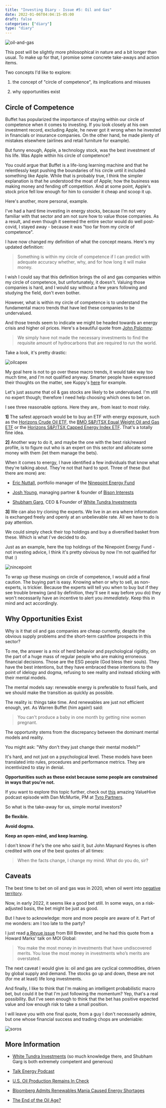 ```yaml
---
title: "Investing Diary - Issue #5: Oil and Gas"
date: 2022-01-06T04:04:15-05:00
draft: false
categories: ["diary"]
type: "diary"
---
```


![oil-and-gas](/images/oil-and-gas.png)

This post will be slightly more philosophical in nature and a bit longer than usual. To make up for that, I promise some concrete take-aways and action items.

Two concepts I'd like to explore:

1. the concept of "circle of competence", its implications and misuses

2. why opportunities exist

## Circle of Competence

Buffet has popularized the importance of staying within our circle of competence when it comes to investing. If you look closely at his own investment record, excluding Apple, he never got it wrong when he invested in financials or insurance companies. On the other hand, he made plenty of mistakes elsewhere (airlines and retail furniture for example).

But funny enough, Apple, a technology stock, was the best investment of his life. Was Apple within his circle of competence? 

You could argue that Buffet is a life-long learning machine and that he relentlessly kept pushing the boundaries of his circle until it included something like Apple. While that is probably true, I think the simpler explanation is that he understood the moat of Apple; how the business was making money and fending off competition. And at some point, Apple's stock price fell low enough for him to consider it cheap and scoop it up.

Here's another, more personal, example. 

I've had a hard time investing in energy stocks, because I'm not very familiar with that sector and am not sure how to value those companies. As a result, and even though it seemed the entire sector would do well post-covid, I stayed away - because it was "too far from my circle of competence".

I have now changed my definition of what the concept means. Here's my updated definition:

<blockquote>

Something is within my circle of competence if I can predict with adequate accuracy whether, why, and for how long it will make money.

</blockquote>

I wish I could say that this definition brings the oil and gas companies within my circle of competence, but unfortunately, it doesn't. Valuing those companies is hard, and I would say without a few years following and studying the field, don't even bother.

However, what is within my circle of competence is to understand the fundamental macro trends that have led these companies to be undervalued.

And those trends seem to indicate we might be headed towards an energy crisis and higher oil prices. Here's a beautiful quote from [John Polomny](https://www.youtube.com/watch?v=p-82MV-s9oc):

<blockquote>

We simply have not made the necessary investments to find the requisite amount of hydrocarbons that are required to run the world.

</blockquote>

Take a look, it's pretty drastic:

![oilcapex](/images/oilcapex.png)

My goal here is not to go over these macro trends, it would take way too much time, and I'm not qualified anyway. Smarter people have expressed their thoughts on the matter, see Kuppy's [here](https://adventuresincapitalism.com/2021/09/29/will-esg-create-the-next-lehman-moment/) for example.

Let's just assume that oil & gas stocks are likely to be undervalued. I'm still no expert though; therefore I need help choosing which ones to bet on.

I see three reasonable options. Here they are,. from least to most risky.

**1]** The safest approach would be to buy an ETF with energy exposure, such as the [Horizons Crude Oil ETF](https://finance.yahoo.com/quote/HUC.TO?p=HUC.TO&.tsrc=fin-srch), the [BMO S&P/TSX Equal Weight Oil and Gas ETF](https://finance.yahoo.com/quote/ZEO.TO?p=ZEO.TO&.tsrc=fin-srch) or the [Horizons S&P/TSX Capped Energy Index ETF](https://finance.yahoo.com/quote/HXE.TO?p=HXE.TO&.tsrc=fin-srch). That's a totally fine idea.

**2]** Another way to do it, and maybe the one with the best risk/reward profile, is to figure out who is an expert on this sector and allocate some money with them (let them manage the bets). 

When it comes to energy, I have identified a few individuals that know what they're talking about. They're not that hard to spot. Three of these (but there are more) are:

- [Eric Nuttall](https://twitter.com/ericnuttall), portfolio manager of the [Ninepoint Energy Fund](https://twitter.com/ericnuttall)

- [Josh Young](https://twitter.com/Josh_Young_1), managing partner & founder of [Bison Interests](https://bisoninterests.com/)

- [Shubham Garg](https://twitter.com/WhiteTundraSG), CEO & Founder of [White Tundra Investments](https://www.whitetundra.ca/)

**3]** We can also try cloning the experts. We live in an era where information is exchanged freely and openly at an unbelievable rate. All we have to do is pay attention.

We could simply check their top holdings and buy a diversified basket from these. Which is what I've decided to do.

Just as an example, here the top holdings of the Ninepoint Energy Fund - not investing advice, I think it's pretty obvious by now I'm not qualified for that :)

![nincepoint](/images/ninepoint.png)

To wrap up these musings on circle of competence, I would add a final caution. The buying part is easy. Knowing when or why to sell, as non-experts, is trickier. Because the experts will tell you when to buy but if they see trouble brewing (and by definition, they'll see it way before you do) they won't necessarily have an incentive to alert you _immediately_. Keep this in mind and act accordingly.

## Why Opportunities Exist

Why is it that oil and gas companies are cheap currently, despite the obvious supply problems and the short-term cashflow prospects in this sector?

To me, the answer is a mix of herd behavior and psychological rigidity, on the part of a huge mass of regular people who are making erroneous financial decisions. Those are the ESG people (God bless their souls). They have the best intentions, but they have embraced these intentions to the point of idelogy and dogma, refusing to see reality and instead sticking with their mental models.

The mental models say: renewable energy is preferable to fossil fuels, and we should make the transition as quickly as possible.

The reality is: things take time. And renewables are just not efficient enough, yet. As Warren Buffet (him again!) said:

<blockquote>

You can't produce a baby in one month by getting nine women pregnant.

</blockquote>

The opportunity stems from the discrepancy between the dominant mental models and reality.

You might ask: "Why don't they just change their mental models?"

It's hard, and not just on a psychological level. These models have been translated into rules, procedures and performance metrics. They are incentivized to stay in denial.

**Opportunities such as these exist because some people are constrained in ways that you're not.**

If you want to explore this topic further, check out [this](https://open.spotify.com/episode/3xRzgGnYZQFMQLLB0JmEmn) amazing ValueHive podcast episode with Dan McMurtie, PM at [Tyro Partners](https://www.tyropartners.com/).

So what is the take-away for us, simple mortal investors?

**Be flexible.** 

**Avoid dogma.**

**Keep an open-mind, and keep learning.**

I don't know if he's the one who said it, but John Maynard Keynes is often credited with one of the best quotes of all times:

<blockquote>

When the facts change, I change my mind. What do you do, sir?

</blockquote>

## Caveats

The best time to bet on oil and gas was in 2020, when oil went into [negative territory](https://www.cnbc.com/2020/06/16/how-negative-oil-prices-revealed-the-dangers-of-futures-trading.html). 

Now, in early 2022, it seems like a good bet still. In some ways, on a risk-adjusted basis, the bet might be just as good. 

But I have to acknowledge: more and more people are aware of it. Part of me wonders: am I too late to the party?

I just read [a Revue issue](https://www.getrevue.co/profile/billbrewstertbb/issues/bill-brewster-s-revue-issue-6-925111?via=twitter-card-webview&client=DesktopWeb&element=issue-card) from Bill Brewster, and he had this quote from a Howard Marks' talk on MOI Global:

<blockquote>

You make the most money in investments that have undiscovered merits. You lose the most money in investments who’s merits are overstated.

</blockquote>

The next caveat I would give is: oil and gas are cyclical commodities, driven by global supply and demand. The stocks go up and down, these are not (for me at least) life long investments.

And finally, I like to think that I'm making an intelligent probabilistic macro bet, but could it be that I'm just following the momentum? Yep, that's a real possibility. But I've seen enough to think that the bet has positive expected value and low enough risk to take a small position.

I will leave you with one final quote, from a guy I don't necessarily admire, but one whose financial success and trading chops are undeniable:

![soros](/images/soros.jpg)

## More Information

- [White Tundra Investments](https://www.whitetundra.ca/) (so much knowledge there, and Shubham Garg is both extremely competent and generous)

- [Talk Energy Podcast](https://www.youtube.com/watch?v=y0pbEGcu56w)

- [U.S. Oil Production Remains In Check](https://seekingalpha.com/article/4477903-us-oil-production-remains-in-check)

- [Bloomberg Admits Renewables Mania Caused Energy Shortages](https://michaelshellenberger.substack.com/p/finally-bloomberg-admits-renewables?utm_source=substack&utm_medium=email&utm_content=share)

- [The End of the Oil Age?](https://traderferg.com/the-end-of-the-oil-age/)








